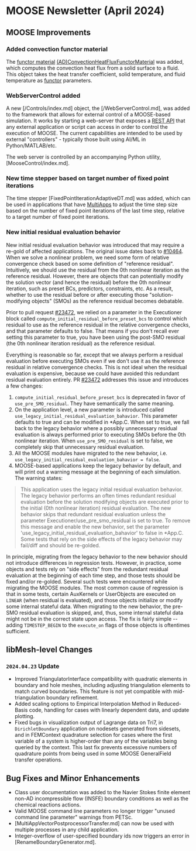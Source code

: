# MOOSE Newsletter (April 2024)

## MOOSE Improvements

### Added convection functor material

The [functor material](/FunctorMaterials/index.md)
[(AD)ConvectionHeatFluxFunctorMaterial](/functormaterials/ConvectionHeatFluxFunctorMaterial.md)
was added, which computes the convection heat flux from a solid surface to a fluid. This object
takes the heat transfer coefficient, solid temperature, and fluid temperature as
[functor](/Functors/index.md) parameters.

### WebServerControl added

A new [/Controls/index.md] object, the [/WebServerControl.md], was added to the framework that allows
for external control of a MOOSE-based simulation. It works by starting a web-server that exposes a
[REST API](https://www.redhat.com/en/topics/api/what-is-a-rest-api) that any external application or
script can access in order to control the execution of MOOSE. The current capabilities are intended
to be used by external "controllers" - typically those built using AI/ML in Python/MATLAB/etc.

The web server is controlled by an accompanying Python utility, [MooseControl/index.md].

### New time stepper based on target number of fixed point iterations

The time stepper [FixedPointIterationAdaptiveDT.md] was added, which can be used
in applications that have [MultiApps](syntax/MultiApps/index.md) to adjust the
time step size based on the number of fixed point iterations of the last time
step, relative to a target number of fixed point iterations.

### New initial residual evaluation behavior

New initial residual evaluation behavior was introduced that may require a re-gold of affected applications.
The original issue dates back to [#10464](https://github.com/idaholab/moose/issues/10464). When we solve a nonlinear problem, we
need some form of relative convergence check based on some definition of "reference residual". Intuitively, we should
use the residual from the 0th nonlinear iteration as the reference residual. However, there are objects that can
potentially modify the solution vector (and hence the residual) before the 0th nonlinear iteration, such as preset BCs,
predictors, constraints, etc. As a result, whether to use the residual before or after executing those
"solution-modifying objects" (SMOs) as the reference residual becomes debatable.

Prior to pull request [#23472](https://github.com/idaholab/moose/pull/23472), we relied on a parameter in the Executioner block
called `compute_initial_residual_before_preset_bcs` to control which residual to use as the reference residual in the
relative convergence checks, and that parameter defaults to false. That means if you don't recall ever setting this
parameter to true, you have been using the post-SMO residual (the 0th nonlinear iteration residual) as the reference
residual.

Everything is reasonable so far, except that we always perform a residual evaluation before executing SMOs even if we
don't use it as the reference residual in relative convergence checks. This is not ideal when the residual evaluation
is expensive, because we could have avoided this redundant residual evaluation entirely. PR
[#23472](https://github.com/idaholab/moose/pull/23472) addresses this issue and introduces a few changes:

1. `compute_initial_residual_before_preset_bcs` is deprecated in favor of `use_pre_SMO_residual`. They have semantically
   the same meaning.
2. On the application level, a new parameter is introduced called `use_legacy_initial_residual_evaluation_bahavior`.
   This parameter defaults to true and can be modified in *App.C. When set to true, we fall back to the legacy behavior
   where a possibly unnecessary residual evaluation is always performed prior to executing SMOs before the 0th
   nonlinear iteration. When `use_pre_SMO_residual` is set to false, we completely skip that unnecessary residual evaluation.
3. All the MOOSE modules have migrated to the new behavior, i.e. `use_legacy_initial_residual_evaluation_bahavior = false`.
4. MOOSE-based applications keep the legacy behavior by default, and will print out a warning message at the beginning
   of each simulation. The warning states:

> This application uses the legacy initial residual evaluation behavior. The legacy behavior performs an often times
> redundant residual evaluation before the solution modifying objects are executed prior to the initial (0th nonlinear
> iteration) residual evaluation. The new behavior skips that redundant residual evaluation unless the parameter
> Executioner/use_pre_smo_residual is set to true. To remove this message and enable the new behavior, set the
> parameter 'use_legacy_initial_residual_evaluation_bahavior' to false in *App.C. Some tests that rely on the side
> effects of the legacy behavior may fail/diff and should be re-golded.

In principle, migrating from the legacy behavior to the new behavior should not introduce differences in regression
tests. However, in practice, some objects and tests rely on "side effects" from the redundant residual evaluation at
the beginning of each time step, and those tests should be fixed and/or re-golded. Several such tests were encountered
while migrating the MOOSE modules. The most common cause of regression is that in some tests, certain AuxKernels or
UserObjects are executed on `LINEAR` (when residual is evaluated), and those objects initialize or modify some internal
stateful data. When migrating to the new behavior, the pre-SMO residual evaluation is skipped, and, thus, some internal
stateful data might not be in the correct state upon access. The fix is fairly simple -- adding `TIMESTEP_BEGIN` to the
`execute_on` flags of those objects is oftentimes sufficient.

## libMesh-level Changes

### `2024.04.23` Update

- Improved TriangulatorInterface compatibility with quadratic elements
  in boundary and hole meshes, including adjusting triangulation
  elements to match curved boundaries.  This feature is not yet
  compatible with mid-triangulation boundary refinement.
- Added scaling options to Empirical Interpolation Method in
  Reduced-Basis code, handling for cases with linearly dependent
  data, and update plotting.
- Fixed bugs in visualization output of Lagrange data on Tri7, in
  `DirichletBoundary` application on nodesets generated from sidesets,
  and in FEMContext quadrature selection for cases where the first
  variable of a system is higher-order than any of the variables being
  queried by the context.  This last fix prevents excessive numbers of
  quadrature points from being used in some MOOSE GeneralField
  transfer operations.

## Bug Fixes and Minor Enhancements

- Class user documentation was added to the Navier Stokes finite element non-AD incompressible flow (INSFE)
  boundary conditions as well as the chemical reactions actions.
- Valid MOOSE command line parameters no longer trigger "unused command line parameter" warnings from PETSc.
- [MultiAppVectorPostprocessorTransfer.md] can now be used with multiple processes in any child application.
- Integer-overflow of user-specified boundary ids now triggers an error in [RenameBoundaryGenerator.md].
